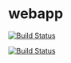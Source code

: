 # webapp

[![Build Status](https://dev.azure.com/techsup4000/DevProject/_apis/build/status/Devops6000.webapp?branchName=main)](https://dev.azure.com/techsup4000/DevProject/_build/latest?definitionId=5&branchName=main)

[![Build Status](https://dev.azure.com/hashmeetkaur1998/DevProject/_apis/build/status%2Fhashmeetkaur53.webapp1?branchName=main)](https://dev.azure.com/hashmeetkaur1998/DevProject/_build/latest?definitionId=4&branchName=main)
